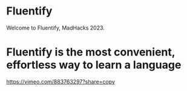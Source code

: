 # Fluentify

Welcome to Fluentify, MadHacks 2023.


# Fluentify is the most convenient, effortless way to learn a language

https://vimeo.com/883763297?share=copy
